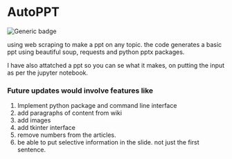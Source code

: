 # AutoPPT
![Generic badge](https://img.shields.io/badge/Status-Work_in_progress-<COLOR>.svg)

using web scraping to make a ppt on any topic.
the code generates a basic ppt using beautiful soup, requests and python pptx packages. 

I have also attatched a ppt so you can se what it makes, on putting the input as per the jupyter notebook.

### Future updates would involve features like

1. Implement python package and command line interface 
2. add paragraphs of content from wiki
3. add images                                                                       
4. add tkinter interface   
5. remove numbers from the articles. 
6. be able to put selective information in the slide. not just the first sentence.

